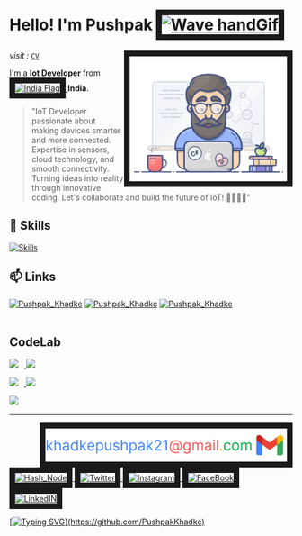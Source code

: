 
<h1> Hello! I'm Pushpak <a href="https://github.com/PushpakKhadke" target="_blank"> <img src="https://user-images.githubusercontent.com/83578068/182085197-a8422498-4ddd-405e-84ac-772e9b7be817.gif" alt="Wave handGif" width="50" border="10" /> </a> </h1>

<a href="#" target="_blank" > <img align="right"  src="https://raw.githubusercontent.com/PushpakKhadke/Task-1/master/Images/OIP%201.png"   alt="Nilesh's Articles on hashnode" width="280" border="10"/> </a>
*visit :*  [`CV`]() 


I'm a **Iot Developer** from <a href="https://github.com/PushpakKhadke" target="_blank"> <img src="https://user-images.githubusercontent.com/83578068/182088592-0a1bc499-93a8-4045-8d9b-bcdf3947e3ec.png" alt="India Flag" width="20" border="10" /> </a> **India**.

> "IoT Developer passionate about making devices smarter and more connected. Expertise in sensors, cloud technology, and smooth connectivity. Turning ideas into reality through innovative coding. Let's collaborate and build the future of IoT! 👨‍💻🌐✨"


## 🚀 Skills
<!--
<a href="#" target="_blank" rel="noreferrer"> 
    <img src="https://skillicons.dev/icons?i=c" alt="c" width="40" height="40"/> 
</a> -->

[![Skills](https://skillicons.dev/icons?i=c,cpp,py,arduino,linux)]()

## 📫 Links
<div style="display:flex;gap:0.25rem;">

<a href="#" target="_blank">
<img align="center" src="https://img.shields.io/badge/Codeforces-445f9d?style=for-the-badge&logo=Codeforces&logoColor=white" alt="Pushpak_Khadke"/>
</a>

<a href="#" target="_blank">
<img align="center" src="https://img.shields.io/badge/-LeetCode-FFA116?style=for-the-badge&logo=LeetCode&logoColor=black" alt="Pushpak_Khadke"/>
</a>

<!--
<a href="" target="_blank">
<img align="center" src="https://img.shields.io/badge/Stack_Overflow-FE7A16?style=for-the-badge&logo=stack-overflow&logoColor=white" alt="Pushpak_Khadke"/>
</a> -->

<a href="" target="_blank">
<img align="center" src="https://img.shields.io/badge/-Hackerrank-2EC866?style=for-the-badge&logo=HackerRank&logoColor=white" alt="Pushpak_Khadke"/>
</a>
</div><br/>


## CodeLab

<a href="#">
<p>
  <img src="https://raw.githubusercontent.com/PushpakKhadke/Ineuron-Full-Stack-JavaScript-2.0/main/Projects/FSJS%202.0%20Project%2001/output.png" width="48%" style="margin-right: 2%;" /> 

  <img src="https://raw.githubusercontent.com/PushpakKhadke/Ineuron-Full-Stack-JavaScript-2.0/main/Projects/FSJS%202.0%20Project%2002/output.png" width="48%" />
</p> </a>

<a href="#">
<p>
  <img src="https://raw.githubusercontent.com/PushpakKhadke/Ineuron-Full-Stack-JavaScript-2.0/main/Projects/FSJS%202.0%20Project%2003/output.png" width="48%" style="margin-right: 2%;" />

  <img src="https://raw.githubusercontent.com/PushpakKhadke/Ineuron-Full-Stack-JavaScript-2.0/main/Projects/FSJS%202.0%20Project%2006/Output.png" width="48%" />
</p> </a>

<a href="#">
<p>
  <img src="https://raw.githubusercontent.com/PushpakKhadke/Ineuron-Full-Stack-JavaScript-2.0/main/Projects/FSJS%202.0%20Project%2004/output.png" width="48%" style="margin-right: 2%;" />

  <!-- <img src="https://raw.githubusercontent.com/PushpakKhadke/Ineuron-Full-Stack-JavaScript-2.0/main/Projects/FSJS%202.0%20Project%2005/output.png" width="48%" /> --> 
</p>  </a>

---
<!--
<a href="#" target="_blank"> <img align="right" src="https://user-images.githubusercontent.com/83578068/182090364-301227da-69f6-45bd-b553-9bf2f1ddb345.png" alt="findcoder" width="230" border="10" />
-->
<a href="#" target="_blank"> <img align="right" src="https://raw.githubusercontent.com/PushpakKhadke/Task-1/master/Images/IMAGE%20(2).png" alt="Pushpak_Gmail" width="430" border="10"/> </a>

<a href="#" target="_blank"> <img  src="https://user-images.githubusercontent.com/83578068/182090131-0eb5011a-7611-45c7-8e3a-42416d7a3100.png" alt="Hash_Node" width="30" height="30" border="10"/> <a href="#" target="_blank"> <img  src="https://user-images.githubusercontent.com/83578068/182090162-2185eaae-fa13-46e7-9234-35e9aaae4a90.png" alt="Twitter" width="30" height="30" border="10"/>
<a href="" target="_blank"> <img  src="https://user-images.githubusercontent.com/83578068/182090113-295874ae-3dee-445c-831a-a42314543047.png" alt="Instagram" width="30" height="30" border="10"/>
<a href="" target="_blank"> <img  src="https://user-images.githubusercontent.com/83578068/182090072-f1ec00dd-05fa-46e5-92f9-6b91bda8cedf.png" alt="FaceBook" width="30" height="30" border="10"/> <a href="#" target="_blank"> <img src="https://user-images.githubusercontent.com/83578068/182090042-66a4d07a-19b3-4a0e-bb55-90433202f364.png" alt="LinkedIN" width="30" height="30" border="10"/> 




[![Typing SVG](https://readme-typing-svg.herokuapp.com?font=Montserrat&width=600&height=100&lines=Thank+you+so+much%2C+have+a+great+day+!)](https://github.com/PushpakKhadke)


